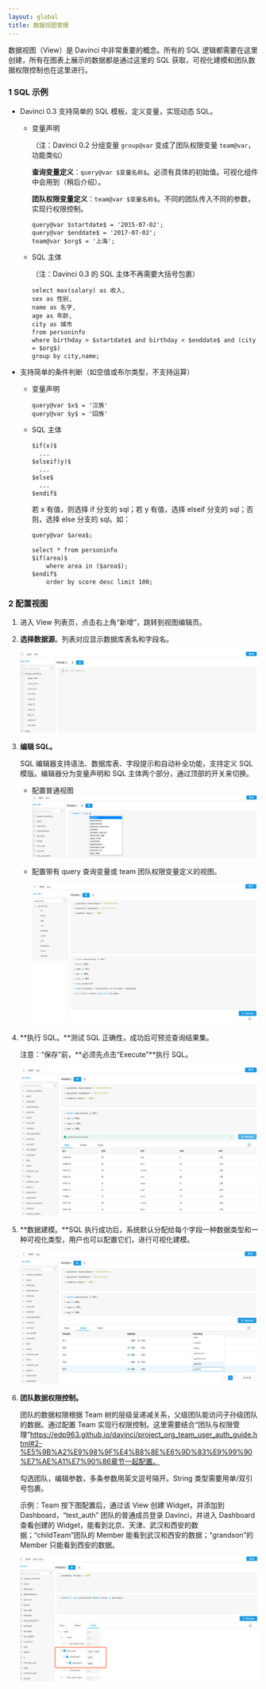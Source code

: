 ```yaml
---
layout: global
title: 数据视图管理
---
```


数据视图（View）是 Davinci 中非常重要的概念。所有的 SQL 逻辑都需要在这里创建，所有在图表上展示的数据都是通过这里的 SQL 获取，可视化建模和团队数据权限控制也在这里进行。

### 1 SQL 示例

- Davinci 0.3 支持简单的 SQL 模板，定义变量，实现动态 SQL。

  - 变量声明

    （注：Davinci 0.2 分组变量 `group@var` 变成了团队权限变量 `team@var`，功能类似）

    **查询变量定义**：`query@var $变量名称$`。必须有具体的初始值。可视化组件中会用到（稍后介绍）。

    **团队权限变量定义**：`team@var $变量名称$`。不同的团队传入不同的参数，实现行权限控制。

    ```
    query@var $startdate$ = '2015-07-02';
    query@var $enddate$ = '2017-07-02';
    team@var $org$ = '上海';
    ```

  - SQL 主体

    （注：Davinci 0.3 的 SQL 主体不再需要大括号包裹）

    ```
    select max(salary) as 收入,
    sex as 性别,
    name as 名字,
    age as 年龄,
    city as 城市
    from personinfo
    where birthday > $startdate$ and birthday < $enddate$ and (city = $org$)
    group by city,name;
    ```

- 支持简单的条件判断（如空值或布尔类型，不支持运算）

  - 变量声明

    ```
    query@var $x$ = '汉族'
    query@var $y$ = '回族'
    ```

  - SQL 主体

    ```
    $if(x)$
      ...
    $elseif(y)$
      ...
    $else$
      ...
    $endif$
    ```

    若 x 有值，则选择 if 分支的 sql；若 y 有值，选择 elseif 分支的 sql；否则，选择 else 分支的 sql。如：

    ```
    query@var $area$;
    ```

    ```
    select * from personinfo
    $if(area)$
    	where area in ($area$);
    $endif$
    	order by score desc limit 100;
    ```

### 2 配置视图

1. 进入 View 列表页，点击右上角“新增”，跳转到视图编辑页。

2. **选择数据源**。列表对应显示数据库表名和字段名。

   ![view_select_source](./img/view_select_source.png)

3. **编辑 SQL。**

   SQL 编辑器支持语法、数据库表、字段提示和自动补全功能，支持定义 SQL 模版。编辑器分为变量声明和 SQL 主体两个部分，通过顶部的开关来切换。

   - 配置普通视图![view_nodec_sql](./img/view_nodec_sql.png)
   - 配置带有 query 查询变量或 team 团队权限变量定义的视图。

     ![view_dec_sql](./img/view_dec_sql.png)

4. **执行 SQL。**测试 SQL 正确性，成功后可预览查询结果集。

   注意：“保存”前，**必须先点击“Execute”**执行 SQL。

   ![view_execute](./img/view_execute.png)

5. **数据建模。**SQL 执行成功后，系统默认分配给每个字段一种数据类型和一种可视化类型，用户也可以配置它们，进行可视化建模。

   ![view_model](./img/view_model.png)

6. **团队数据权限控制。**

   团队的数据权限根据 Team 树的层级呈递减关系，父级团队能访问子孙级团队的数据。通过配置 Team 实现行权限控制。这里需要结合“团队与权限管理”https://edp963.github.io/davinci/project_org_team_user_auth_guide.html#2-%E5%9B%A2%E9%98%9F%E4%B8%8E%E6%9D%83%E9%99%90%E7%AE%A1%E7%90%86章节一起配置。

   勾选团队，编辑参数，多条参数用英文逗号隔开。String 类型需要用单/双引号包裹。

   示例：Team 按下图配置后，通过该 View 创建 Widget，并添加到 Dashboard，“test_auth” 团队的普通成员登录 Davinci，并进入 Dashboard 查看创建的 Widget，能看到北京、天津、武汉和西安的数据；“childTeam”团队的 Member 能看到武汉和西安的数据；“grandson”的 Member 只能看到西安的数据。

   ![view_team](./img/view_team.png)